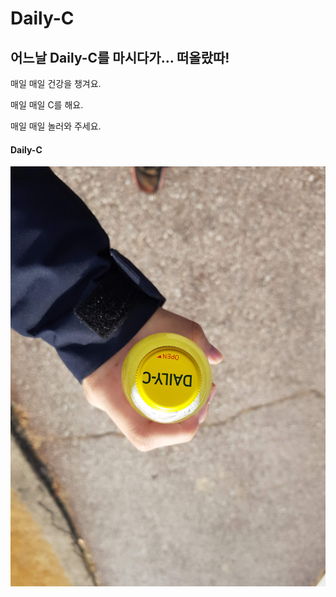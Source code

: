 # Daily-C
## 어느날 Daily-C를 마시다가... 떠올랐따!

매일 매일 건강을 챙겨요.

매일 매일 C를 해요.

매일 매일 놀러와 주세요.

#### Daily-C

![daily-c](https://github.com/Greathoney/Daily-C/blob/master/daily-c.jpg)
